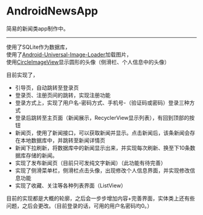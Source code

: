 # AndroidNewsApp

简易的新闻类app制作中。
&nbsp;

---
使用了SQLite作为数据库，<br>
使用了[Android-Universal-Image-Loader](https://github.com/nostra13/Android-Universal-Image-Loader)加载图片，<br>
使用[CircleImageView](https://github.com/hdodenhof/CircleImageView)显示圆形的头像（侧滑栏、个人信息中的头像）<br>

目前实现了，
- 引导页，自动跳转至登录页
- 登录页、注册页间的跳转，实现注册功能
- 登录方式上，实现了用户名-密码方式、手机号-（验证码或密码）登录三种方式
- 登录后跳转至主页面（新闻展示，RecyclerView显示列表），有回到顶部的按钮
- 新闻页，使用了新闻接口，可以获取新闻并显示。点击新闻后，该条新闻会存在本地数据库中，并跳转至新闻详情页
- 新闻下拉刷新，将数据库中的新闻显示出来，并实现每次刷新、换至下10条数据库存储的新闻。
- 实现了发布新闻页（目前只可发纯文字新闻）（此功能有待完善）
- 实现了侧滑菜单栏，侧滑栏点击头像，出现修改个人信息界面，并实现修改信息功能
- 实现了收藏、关注等各种列表界面（ListView）

目前的实现都是大概的轮廓，之后会一步步增加内容+完善界面，实体类上还有些问题，之后会更改。（目前登录的话，可用的用户名密码均0。）